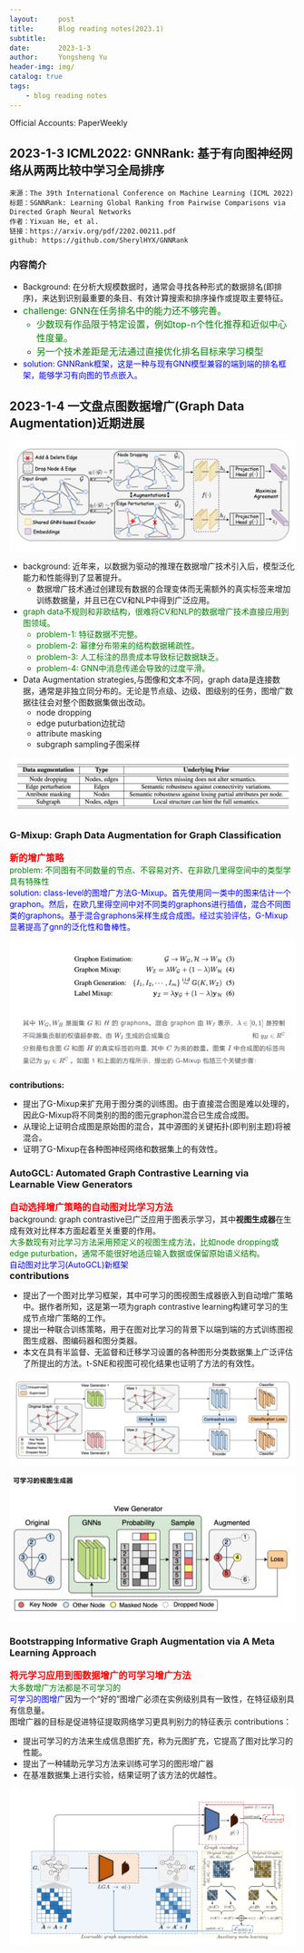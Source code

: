 ```yaml
---
layout:     post
title:      Blog reading notes(2023.1)
subtitle:
date:       2023-1-3
author:     Yongsheng Yu
header-img: img/
catalog: true
tags:
    - blog reading notes
---
```

Official Accounts: PaperWeekly
## 2023-1-3 ICML2022: GNNRank: 基于有向图神经网络从两两比较中学习全局排序
    来源：The 39th International Conference on Machine Learning (ICML 2022)
    标题：SGNNRank: Learning Global Ranking from Pairwise Comparisons via Directed Graph Neural Networks
    作者：Yixuan He, et al.
    链接：https://arxiv.org/pdf/2202.00211.pdf
    github: https://github.com/SherylHYX/GNNRank


### 内容简介
  - Background: 在分析大规模数据时，通常会寻找各种形式的数据排名(即排序)，来达到识别最重要的条目、有效计算搜索和排序操作或提取主要特征。
  - <font size=3 color=green>challenge: GNN在任务排名中的能力还不够完善。
    - 少数现有作品限于特定设置，例如top-n个性化推荐和近似中心性度量。
    - 另一个技术差距是无法通过直接优化排名目标来学习模型</font>
  - <font color=blue>solution: GNNRank框架，这是一种与现有GNN模型兼容的端到端的排名框架，能够学习有向图的节点嵌入。</font>


## 2023-1-4 一文盘点图数据增广(Graph Data Augmentation)近期进展
![20230104_093421_47](image/20230104_093421_47.png)
  - background: 近年来，以数据为驱动的推理在数据增广技术引入后，模型泛化能力和性能得到了显著提升。
    - 数据增广技术通过创建现有数据的合理变体而无需额外的真实标签来增加训练数据量，并且已在CV和NLP中得到广泛应用。
  - <font color=green> graph data不规则和非欧结构，很难将CV和NLP的数据增广技术直接应用到图领域。
    - problem-1: 特征数据不完整。
    - problem-2: 幂律分布带来的结构数据稀疏性。
    - problem-3: 人工标注的昂贵成本导致标记数据缺乏。
    - problem-4: GNN中消息传递会导致的过度平滑。</font>
  - Data Augmentation strategies,与图像和文本不同，graph data是连接数据，通常是非独立同分布的。无论是节点级、边级、图级别的任务，图增广数据往往会对整个图数据集做出改动。
    - node dropping
    - edge puturbation边扰动
    - attribute masking
    - subgraph sampling子图采样

![20230104_152845_13](image/20230104_152845_13.png)

### G-Mixup: Graph Data Augmentation for Graph Classification
**<font size=3 color=red>新的增广策略</font>**  
<font color=green>problem: 不同图有不同数量的节点、不容易对齐、在非欧几里得空间中的类型学具有特殊性</font>  
<font color=blue>solution: class-level的图增广方法G-Mixup。首先使用同一类中的图来估计一个graphon。然后，在欧几里得空间中对不同类的graphons进行插值，混合不同图类的graphons。基于混合graphons采样生成合成图。经过实验评估，G-Mixup显著提高了gnn的泛化性和鲁棒性。</font>  

![20230104_161155_48](image/20230104_161155_48.png)

**contributions:**
  - 提出了G-Mixup来扩充用于图分类的训练图。由于直接混合图是难以处理的，因此G-Mixup将不同类别的图的图元graphon混合已生成合成图。
  - 从理论上证明合成图是原始图的混合，其中源图的关键拓扑(即判别主题)将被混合。
  - 证明了G-Mixup在各种图神经网络和数据集上的有效性。  

### AutoGCL: Automated Graph Contrastive Learning via Learnable View Generators
**<font size=3 color=red>自动选择增广策略的自动图对比学习方法</font>**  
background: graph contrastive已广泛应用于图表示学习，其中**视图生成器**在生成有效对比样本方面起着至关重要的作用。  
<font color=green>大多数现有对比学习方法采用预定义的视图生成方法，比如node dropping或edge puturbation，通常不能很好地适应输入数据或保留原始语义结构。</font>  
<font color=blue>自动图对比学习(AutoGCL)新框架</font>  
**<font size=3> contributions</font>**  
  - 提出了一个图对比学习框架，其中可学习的图视图生成器嵌入到自动增广策略中。据作者所知，这是第一项为graph contrastive learning构建可学习的生成节点增广策略的工作。
  - 提出一种联合训练策略，用于在图对比学习的背景下以端到端的方式训练图视图生成器、图编码器和图分类器。
  - 本文在具有半监督、无监督和迁移学习设置的各种图形分类数据集上广泛评估了所提出的方法。t-SNE和视图可视化结果也证明了方法的有效性。

![20230104_162337_98](image/20230104_162337_98.png)

![20230104_162405_93](image/20230104_162405_93.png)   

### Bootstrapping Informative Graph Augmentation via A Meta Learning Approach
**<font size=3 color=red>将元学习应用到图数据增广的可学习增广方法</font>**  
<font color=green>大多数增广方法都是不可学习的</font>  
<font color=blue>可学习的图增广</font>因为一个“好的”图增广必须在实例级别具有一致性，在特征级别具有信息量。  
图增广器的目标是促进特征提取网络学习更具判别力的特征表示
contributions：
  - 提出可学习的方法来生成信息图扩充，称为元图扩充，它提高了图对比学习的性能。
  - 提出了一种辅助元学习方法来训练可学习的图形增广器
  - 在基准数据集上进行实验，结果证明了该方法的优越性。

![20230104_163546_72](image/20230104_163546_72.png)
